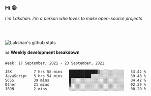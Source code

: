 ### Hi 😁

*I'm Lakshan. I'm a person who loves to make open-source projects*


<br/><br/>

![Lakshan's github stats](https://github-readme-stats.vercel.app/api?username=sandaruwan98&show_icons=true&theme=prussian )<br/>



📊 **Weekly development breakdown**
<!--START_SECTION:waka-->
```text
Week: 17 September, 2021 - 23 September, 2021

JSX          7 hrs 58 mins   █████████████▒░░░░░░░░░░░   53.42 % 
JavaScript   5 hrs 54 mins   ██████████░░░░░░░░░░░░░░░   39.48 % 
SCSS         39 mins         █░░░░░░░░░░░░░░░░░░░░░░░░   04.42 % 
Other        21 mins         ▓░░░░░░░░░░░░░░░░░░░░░░░░   02.39 % 
JSON         2 mins          ░░░░░░░░░░░░░░░░░░░░░░░░░   00.29 % 
```
<!--END_SECTION:waka-->

